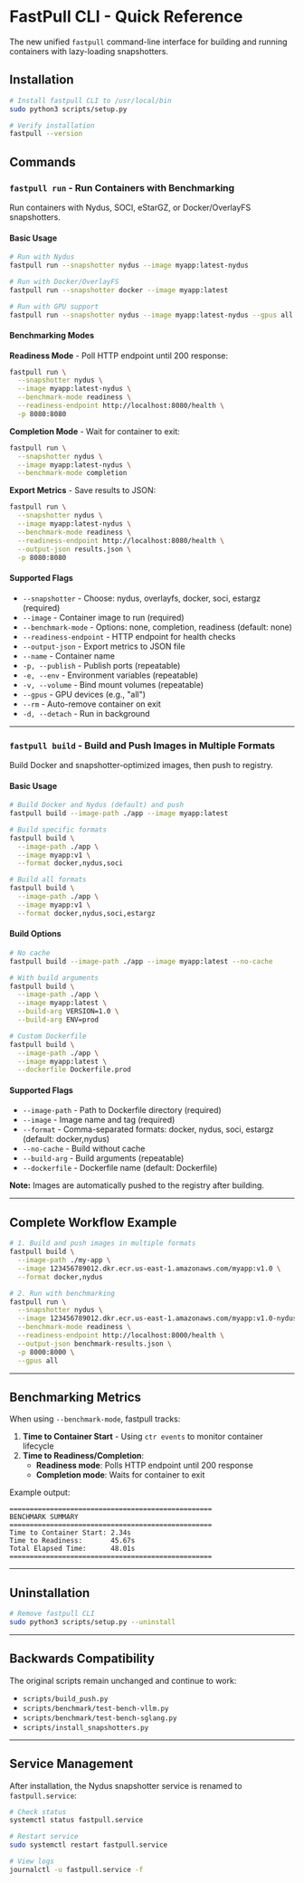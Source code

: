 # FastPull CLI - Quick Reference

The new unified `fastpull` command-line interface for building and running containers with lazy-loading snapshotters.

## Installation

```bash
# Install fastpull CLI to /usr/local/bin
sudo python3 scripts/setup.py

# Verify installation
fastpull --version
```

## Commands

### `fastpull run` - Run Containers with Benchmarking

Run containers with Nydus, SOCI, eStarGZ, or Docker/OverlayFS snapshotters.

#### Basic Usage

```bash
# Run with Nydus
fastpull run --snapshotter nydus --image myapp:latest-nydus

# Run with Docker/OverlayFS
fastpull run --snapshotter docker --image myapp:latest

# Run with GPU support
fastpull run --snapshotter nydus --image myapp:latest-nydus --gpus all -p 8080:8080
```

#### Benchmarking Modes

**Readiness Mode** - Poll HTTP endpoint until 200 response:
```bash
fastpull run \
  --snapshotter nydus \
  --image myapp:latest-nydus \
  --benchmark-mode readiness \
  --readiness-endpoint http://localhost:8080/health \
  -p 8080:8080
```

**Completion Mode** - Wait for container to exit:
```bash
fastpull run \
  --snapshotter nydus \
  --image myapp:latest-nydus \
  --benchmark-mode completion
```

**Export Metrics** - Save results to JSON:
```bash
fastpull run \
  --snapshotter nydus \
  --image myapp:latest-nydus \
  --benchmark-mode readiness \
  --readiness-endpoint http://localhost:8080/health \
  --output-json results.json \
  -p 8080:8080
```

#### Supported Flags

- `--snapshotter` - Choose: nydus, overlayfs, docker, soci, estargz (required)
- `--image` - Container image to run (required)
- `--benchmark-mode` - Options: none, completion, readiness (default: none)
- `--readiness-endpoint` - HTTP endpoint for health checks
- `--output-json` - Export metrics to JSON file
- `--name` - Container name
- `-p, --publish` - Publish ports (repeatable)
- `-e, --env` - Environment variables (repeatable)
- `-v, --volume` - Bind mount volumes (repeatable)
- `--gpus` - GPU devices (e.g., "all")
- `--rm` - Auto-remove container on exit
- `-d, --detach` - Run in background

---

### `fastpull build` - Build and Push Images in Multiple Formats

Build Docker and snapshotter-optimized images, then push to registry.

#### Basic Usage

```bash
# Build Docker and Nydus (default) and push
fastpull build --image-path ./app --image myapp:latest

# Build specific formats
fastpull build \
  --image-path ./app \
  --image myapp:v1 \
  --format docker,nydus,soci

# Build all formats
fastpull build \
  --image-path ./app \
  --image myapp:v1 \
  --format docker,nydus,soci,estargz
```

#### Build Options

```bash
# No cache
fastpull build --image-path ./app --image myapp:latest --no-cache

# With build arguments
fastpull build \
  --image-path ./app \
  --image myapp:latest \
  --build-arg VERSION=1.0 \
  --build-arg ENV=prod

# Custom Dockerfile
fastpull build \
  --image-path ./app \
  --image myapp:latest \
  --dockerfile Dockerfile.prod
```

#### Supported Flags

- `--image-path` - Path to Dockerfile directory (required)
- `--image` - Image name and tag (required)
- `--format` - Comma-separated formats: docker, nydus, soci, estargz (default: docker,nydus)
- `--no-cache` - Build without cache
- `--build-arg` - Build arguments (repeatable)
- `--dockerfile` - Dockerfile name (default: Dockerfile)

**Note:** Images are automatically pushed to the registry after building.

---

## Complete Workflow Example

```bash
# 1. Build and push images in multiple formats
fastpull build \
  --image-path ./my-app \
  --image 123456789012.dkr.ecr.us-east-1.amazonaws.com/myapp:v1.0 \
  --format docker,nydus

# 2. Run with benchmarking
fastpull run \
  --snapshotter nydus \
  --image 123456789012.dkr.ecr.us-east-1.amazonaws.com/myapp:v1.0-nydus \
  --benchmark-mode readiness \
  --readiness-endpoint http://localhost:8000/health \
  --output-json benchmark-results.json \
  -p 8000:8000 \
  --gpus all
```

---

## Benchmarking Metrics

When using `--benchmark-mode`, fastpull tracks:

1. **Time to Container Start** - Using `ctr events` to monitor container lifecycle
2. **Time to Readiness/Completion**:
   - **Readiness mode**: Polls HTTP endpoint until 200 response
   - **Completion mode**: Waits for container to exit

Example output:
```
==================================================
BENCHMARK SUMMARY
==================================================
Time to Container Start: 2.34s
Time to Readiness:       45.67s
Total Elapsed Time:      48.01s
==================================================
```

---

## Uninstallation

```bash
# Remove fastpull CLI
sudo python3 scripts/setup.py --uninstall
```

---

## Backwards Compatibility

The original scripts remain unchanged and continue to work:
- `scripts/build_push.py`
- `scripts/benchmark/test-bench-vllm.py`
- `scripts/benchmark/test-bench-sglang.py`
- `scripts/install_snapshotters.py`

---

## Service Management

After installation, the Nydus snapshotter service is renamed to `fastpull.service`:

```bash
# Check status
systemctl status fastpull.service

# Restart service
sudo systemctl restart fastpull.service

# View logs
journalctl -u fastpull.service -f
```
